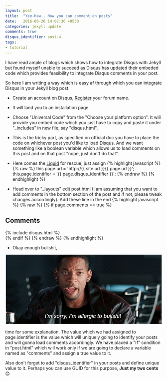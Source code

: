 ```yaml
---
layout: post
title:  "Yee-haw.. Now you can comment on posts"
date:   2016-06-26 14:07:36 +0530
categories: jekyll update
comments: true
disqus_identifier: post-4
tags:
- tutorial
---
```


I have read ample of blogs which shows how to integrate Disqus with Jekyll but found myself unable to succeed as Disqus has updated their embeded code which provides feasibility to integrate Disqus comments in your post.

So here I am writing a way which is easy af through which you can integrate Disqus in your Jekyll blog post.

*  Create an account on Disqus, [Register][Register] your forum name.
*  It will land you to an installation page.
*  Choose "Universal Code" from the "Choose your platform option".
  It will provide you embed code which you just have to copy and paste it under "_includes" in new file, say "disqus.html".
*  This is the tricky part, as specified on official doc you have to place the code on whichever post you'd like to load Disqus. And we want something like a boolean variable which allows us to load comments on this post and on that post "nope, just don't do that".
*  Here comes the [Liquid][Liquid] for rescue, just assign
{% highlight javascript %}
{% raw %}
this.page.url = 'http://{{ site.url }}{{ page.url }}';
this.page.identifier = '{{ page.disqus_identifier }}';
{% endraw %}
{% endhighlight %}

*  Head over to "_layouts" edit post.html (I am assuming that you want to add comments in the bottom section of the post and if not, please tweak changes accordingly). Add these line in the end
{% highlight javascript %}
{% raw %}
{% if page.comments == true %}
<section id="comments">
  <h1 class="title">Comments</h1>
  {% include disqus.html %}
</section>
{% endif %}
{% endraw %}
{% endhighlight %}

*  Okay enough bullshit,

<center><img src="/images/bullshit.gif" /></center>
<p/>
 time for some explanation. The value which we had assigned to page.identifier is the value which will uniquely going to identify your posts and will gonna load comments accordingly. We have placed a "If" condition in "post.html" which will work only if we are going to declare a variable named as "comments" and assign a true value to it.

Also don't forget to add "disqus_identifier" in your posts and define unique value to it. Perhaps you can use GUID for this purpose, **Just my two cents** :blush:

[Register]: http://disqus.com/Register
[Liquid]: https://github.com/Shopify/liquid/wiki
